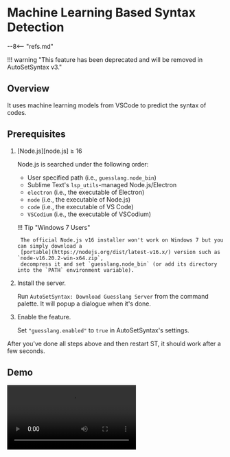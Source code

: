 # Machine Learning Based Syntax Detection

--8<-- "refs.md"

!!! warning "This feature has been deprecated and will be removed in AutoSetSyntax v3."

## Overview

It uses machine learning models from VSCode to predict the syntax of codes.

## Prerequisites

1. [Node.js][node.js] ≥ 16

    Node.js is searched under the following order:

    - User specified path (i.e., `guesslang.node_bin`)
    - Sublime Text's `lsp_utils`-managed Node.js/Electron
    - `electron` (i.e., the executable of Electron)
    - `node` (i.e., the executable of Node.js)
    - `code` (i.e., the executable of VS Code)
    - `VSCodium` (i.e., the executable of VSCodium)

    !!! Tip "Windows 7 Users"

        The official Node.js v16 installer won't work on Windows 7 but you can simply download a
        [portable](https://nodejs.org/dist/latest-v16.x/) version such as `node-v16.20.2-win-x64.zip`,
        decompress it and set `guesslang.node_bin` (or add its directory into the `PATH` environment variable).

1. Install the server.

    Run `AutoSetSyntax: Download Guesslang Server` from the command palette. It will popup a dialogue when it's done.

1. Enable the feature.

    Set `"guesslang.enabled"` to `true` in AutoSetSyntax's settings.

After you've done all steps above and then restart ST, it should work after a few seconds.

## Demo

<video controls="controls" style="max-width:100%">
  <source type="video/mp4" src="https://user-images.githubusercontent.com/6594915/133069990-ea6eaf22-f341-4c0c-9b74-1931f96c7183.mp4"></source>
  <p>Your browser does not support the video element.</p>
</video>
